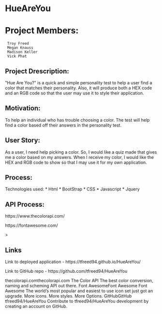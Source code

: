 # HueAreYou <h1>Project Members:</h1> 
     Troy Freed 
     Megan Knauss 
     Madison Keller
     Vick Phat
<h2>Project Drescription:</h2>
<p>"Hue Are You?" is a quick and simple personality test to help a user find a color that matches their personality. Also, it will produce both a HEX code and an RGB code so that the user may use it to style their application.</p>
<h2>Motivation:</h2>
<p>To help an individual who has trouble choosing a color. The test will help find a color based off their answers in the personality test.</p>  
<h2>User Story:</h2>
<p>As a user, I need help picking a color. So, I would like a quiz made that gives me a color based on my answers. When I receive my color, I would like the HEX and RGB code to show so that I may use it for my own application.</p>
<h2>Process:</h2>
Technologies used:
    * Html
    * BootStrap
    * CSS
    * Javascript
    * Jquery
<h2>API Process:</h2>
<p>https://www.thecolorapi.com/</p>
<p>https://fontawesome.com/</p>>
<h2>Links</h2>
<p>Link to deployed application - https://tfreed94.github.io/HueAreYou/</p>
<p>Link to GitHub repo - https://github.com/tfreed94/HueAreYou</p>
thecolorapi.comthecolorapi.com
The Color API
The best color conversion, naming and scheming API out there.
Font AwesomeFont Awesome
Font Awesome
The world’s most popular and easiest to use icon set just got an upgrade. More icons. More styles. More Options.
GitHubGitHub
tfreed94/HueAreYou
Contribute to tfreed94/HueAreYou development by creating an account on GitHub.
